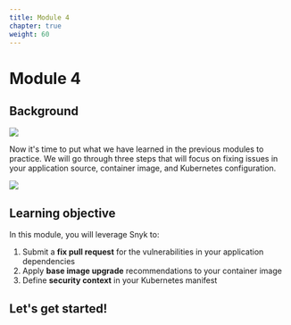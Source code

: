 ```yaml
---
title: Module 4
chapter: true
weight: 60
---
```


# Module 4

## Background

![](https://github.com/snyk/user-docs/tree/0874305e3aea1ea3c57b0398879776ac062b3479/.gitbook/assets/snyk-bitbucket-flow-module-04.png)

Now it's time to put what we have learned in the previous modules to practice. We will go through three steps that will focus on fixing issues in your application source, container image, and Kubernetes configuration.

![](https://github.com/snyk/user-docs/tree/0874305e3aea1ea3c57b0398879776ac062b3479/.gitbook/assets/kubernetes-02.png)

## Learning objective

In this module, you will leverage Snyk to:

1. Submit a **fix pull request** for the vulnerabilities in your application dependencies
2. Apply **base image upgrade** recommendations to your container image
3. Define **security context** in your Kubernetes manifest

## Let's get started!

